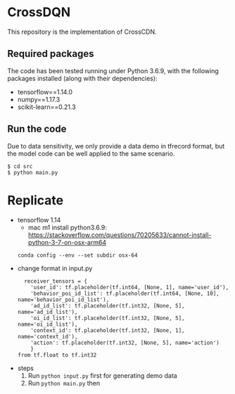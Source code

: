 # CrossDQN

This repository is the implementation of CrossCDN.

## Required packages

The code has been tested running under Python 3.6.9, with the following packages installed (along with their dependencies):
- tensorflow==1.14.0
- numpy==1.17.3
- scikit-learn==0.21.3

##  Run the code

Due to data sensitivity, we only provide a data demo in tfrecord format, but the model code can be well applied to the same scenario.

```
$ cd src
$ python main.py
```

# Replicate
- tensorflow 1.14
  - mac m1 install python3.6.9: https://stackoverflow.com/questions/70205633/cannot-install-python-3-7-on-osx-arm64
  ```
  conda config --env --set subdir osx-64
  ```
- change format in input.py
  ```
    receiver_tensors = {
      'user_id': tf.placeholder(tf.int64, [None, 1], name='user_id'),
      'behavior_poi_id_list': tf.placeholder(tf.int64, [None, 10], name='behavior_poi_id_list'),
      'ad_id_list': tf.placeholder(tf.int32, [None, 5], name='ad_id_list'),
      'oi_id_list': tf.placeholder(tf.int32, [None, 5], name='oi_id_list'),
      'context_id': tf.placeholder(tf.int32, [None, 1], name='context_id'),
      'action': tf.placeholder(tf.int32, [None, 5], name='action')
      }
  from tf.float to tf.int32 
  ```
- steps 
  1. Run ```python input.py``` first for generating demo data
  2. Run ```python main.py``` then




